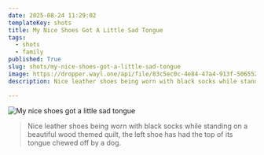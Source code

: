 ```yaml
---
date: 2025-08-24 11:29:02
templateKey: shots
title: My Nice Shoes Got A Little Sad Tongue
tags:
  - shots
  - family
published: True
slug: shots/my-nice-shoes-got-a-little-sad-tongue
image: https://dropper.wayl.one/api/file/83c5ec0c-4e84-47a4-913f-50655260cb12.png
description: Nice leather shoes being worn with black socks while standing on a beautiful wood themed quilt, the left shoe has had the top of its tongue chewed off by a dog.

---
```


![My nice shoes got a little sad tongue](https://dropper.wayl.one/api/file/83c5ec0c-4e84-47a4-913f-50655260cb12.png)

> Nice leather shoes being worn with black socks while standing on a beautiful wood themed quilt, the left shoe has had the top of its tongue chewed off by a dog.

